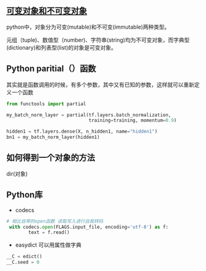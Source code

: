 ## [可变对象和不可变对象](http://www.cnblogs.com/congbo/archive/2012/11/20/2777031.html)
python中，对象分为可变(mutable)和不可变(immutable)两种类型。

元组（tuple)、数值型（number)、字符串(string)均为不可变对象，而字典型(dictionary)和列表型(list)的对象是可变对象。


##  Python paritial（）函数
其实就是函数调用的时候，有多个参数，其中又有已知的参数，这样就可以重新定义一个函数
```Python
from functools import partial

my_batch_norm_layer = partial(tf.layers.batch_normalization,
                              training=training, momentum=0.9)

hidden1 = tf.layers.dense(X, n_hidden1, name="hidden1")
bn1 = my_batch_norm_layer(hidden1)
```

## 如何得到一个对象的方法
dir(对象) 


## Python库
- codecs 
```Python
# 相比自带的open函数 读取写入进行自我转码
 with codecs.open(FLAGS.input_file, encoding='utf-8') as f: 
        text = f.read()
```

- easydict 
可以用属性做字典
```Python
__C = edict()
__C.seed = 0
```